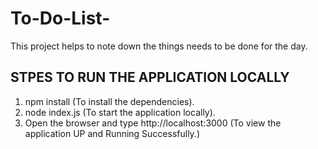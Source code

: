 # To-Do-List-
This project helps to note down the things needs to be done for the day.

## STPES TO RUN THE APPLICATION LOCALLY

1. npm install (To install the dependencies).
2. node index.js (To start the application locally).
3. Open the browser and type http://localhost:3000 (To view the application UP and Running Successfully.)